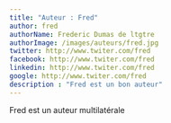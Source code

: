 ```yaml
---
title: "Auteur : Fred"
author: fred
authorName: Frederic Dumas de ltgtre
authorImage: /images/auteurs/fred.jpg
twitter: http://www.twiter.com/fred
facebook: http://www.twiter.com/fred
linkedin: http://www.twiter.com/fred
google: http://www.twiter.com/fred
description : "Fred est un bon auteur"
---
```


Fred est un auteur multilatérale